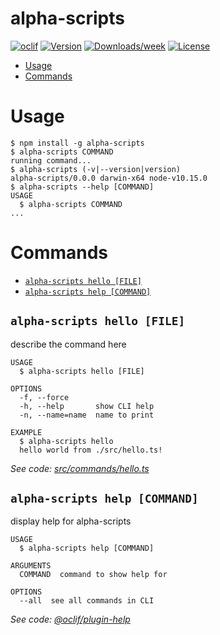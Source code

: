 alpha-scripts
=============



[![oclif](https://img.shields.io/badge/cli-oclif-brightgreen.svg)](https://oclif.io)
[![Version](https://img.shields.io/npm/v/alpha-scripts.svg)](https://npmjs.org/package/alpha-scripts)
[![Downloads/week](https://img.shields.io/npm/dw/alpha-scripts.svg)](https://npmjs.org/package/alpha-scripts)
[![License](https://img.shields.io/npm/l/alpha-scripts.svg)](https://github.com/alpha-scripts/alpha-scripts/blob/master/package.json)

<!-- toc -->
* [Usage](#usage)
* [Commands](#commands)
<!-- tocstop -->
# Usage
<!-- usage -->
```sh-session
$ npm install -g alpha-scripts
$ alpha-scripts COMMAND
running command...
$ alpha-scripts (-v|--version|version)
alpha-scripts/0.0.0 darwin-x64 node-v10.15.0
$ alpha-scripts --help [COMMAND]
USAGE
  $ alpha-scripts COMMAND
...
```
<!-- usagestop -->
# Commands
<!-- commands -->
* [`alpha-scripts hello [FILE]`](#alpha-scripts-hello-file)
* [`alpha-scripts help [COMMAND]`](#alpha-scripts-help-command)

## `alpha-scripts hello [FILE]`

describe the command here

```
USAGE
  $ alpha-scripts hello [FILE]

OPTIONS
  -f, --force
  -h, --help       show CLI help
  -n, --name=name  name to print

EXAMPLE
  $ alpha-scripts hello
  hello world from ./src/hello.ts!
```

_See code: [src/commands/hello.ts](https://github.com/alpha-scripts/alpha-scripts/blob/v0.0.0/src/commands/hello.ts)_

## `alpha-scripts help [COMMAND]`

display help for alpha-scripts

```
USAGE
  $ alpha-scripts help [COMMAND]

ARGUMENTS
  COMMAND  command to show help for

OPTIONS
  --all  see all commands in CLI
```

_See code: [@oclif/plugin-help](https://github.com/oclif/plugin-help/blob/v2.2.0/src/commands/help.ts)_
<!-- commandsstop -->
